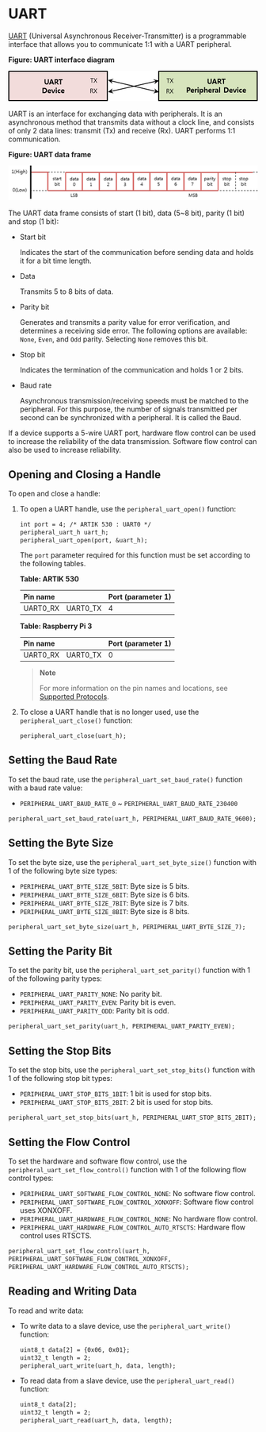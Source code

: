 # UART

[UART](https://en.wikipedia.org/wiki/Universal_asynchronous_receiver-transmitter) (Universal Asynchronous Receiver-Transmitter) is a programmable interface that allows you to communicate 1:1 with a UART peripheral.

**Figure: UART interface diagram**

![UART interface diagram](media/peri_api_uart_diagram.png)

UART is an interface for exchanging data with peripherals. It is an asynchronous method that transmits data without a clock line, and consists of only 2 data lines: transmit (Tx) and receive (Rx). UART performs 1:1 communication.

**Figure: UART data frame**

![UART data frame](media/peri_api_uart_data.png)

The UART data frame consists of start (1 bit), data (5\~8 bit), parity (1 bit) and stop (1 bit):

-   Start bit

    Indicates the start of the communication before sending data and holds it for a bit time length.

-   Data

    Transmits 5 to 8 bits of data.

-   Parity bit

    Generates and transmits a parity value for error verification, and determines a receiving side error. The following options are available: `None`, `Even`, and `Odd` parity. Selecting `None` removes this bit.

-   Stop bit

    Indicates the termination of the communication and holds 1 or 2 bits.

-   Baud rate

    Asynchronous transmission/receiving speeds must be matched to the peripheral. For this purpose, the number of signals transmitted per second can be synchronized with a peripheral. It is called the Baud.

If a device supports a 5-wire UART port, hardware flow control can be used to increase the reliability of the data transmission. Software flow control can also be used to increase reliability.

## Opening and Closing a Handle

To open and close a handle:

1.  To open a UART handle, use the `peripheral_uart_open()` function:

    ```
    int port = 4; /* ARTIK 530 : UART0 */
    peripheral_uart_h uart_h;
    peripheral_uart_open(port, &uart_h);
    ```

    The `port` parameter required for this function must be set according to the following tables.

    **Table: ARTIK 530**

    | Pin name |  | Port (parameter 1) |
    | -------- | ---------| ---- |
    | UART0_RX | UART0_TX | 4    |

    **Table: Raspberry Pi 3**

    | Pin name | | Port (parameter 1) |
    | -------- | ---------| ---- |
    | UART0_RX | UART0_TX | 0    |


    > **Note**
    >
    > For more information on the pin names and locations, see [Supported Protocols](peripheral-io-api.md#protocol).

2.  To close a UART handle that is no longer used, use the `peripheral_uart_close()` function:

    ```
    peripheral_uart_close(uart_h);
    ```

## Setting the Baud Rate

To set the baud rate, use the `peripheral_uart_set_baud_rate()` function with a baud rate value:

-   `PERIPHERAL_UART_BAUD_RATE_0` \~ `PERIPHERAL_UART_BAUD_RATE_230400`

```
peripheral_uart_set_baud_rate(uart_h, PERIPHERAL_UART_BAUD_RATE_9600);
```

## Setting the Byte Size

To set the byte size, use the `peripheral_uart_set_byte_size()` function with 1 of the following byte size types:

-   `PERIPHERAL_UART_BYTE_SIZE_5BIT`: Byte size is 5 bits.
-   `PERIPHERAL_UART_BYTE_SIZE_6BIT`: Byte size is 6 bits.
-   `PERIPHERAL_UART_BYTE_SIZE_7BIT`: Byte size is 7 bits.
-   `PERIPHERAL_UART_BYTE_SIZE_8BIT`: Byte size is 8 bits.

```
peripheral_uart_set_byte_size(uart_h, PERIPHERAL_UART_BYTE_SIZE_7);
```

## Setting the Parity Bit

To set the parity bit, use the `peripheral_uart_set_parity()` function with 1 of the following parity types:

-   `PERIPHERAL_UART_PARITY_NONE`: No parity bit.
-   `PERIPHERAL_UART_PARITY_EVEN`: Parity bit is even.
-   `PERIPHERAL_UART_PARITY_ODD`: Parity bit is odd.

```
peripheral_uart_set_parity(uart_h, PERIPHERAL_UART_PARITY_EVEN);
```

## Setting the Stop Bits

To set the stop bits, use the `peripheral_uart_set_stop_bits()` function with 1 of the following stop bit types:

-   `PERIPHERAL_UART_STOP_BITS_1BIT`: 1 bit is used for stop bits.
-   `PERIPHERAL_UART_STOP_BITS_2BIT`: 2 bit is used for stop bits.

```
peripheral_uart_set_stop_bits(uart_h, PERIPHERAL_UART_STOP_BITS_2BIT);
```

## Setting the Flow Control

To set the hardware and software flow control, use the `peripheral_uart_set_flow_control()` function with 1 of the following flow control types:

-   `PERIPHERAL_UART_SOFTWARE_FLOW_CONTROL_NONE`: No software flow control.
-   `PERIPHERAL_UART_SOFTWARE_FLOW_CONTROL_XONXOFF`: Software flow control uses XONXOFF.
-   `PERIPHERAL_UART_HARDWARE_FLOW_CONTROL_NONE`: No hardware flow control.
-   `PERIPHERAL_UART_HARDWARE_FLOW_CONTROL_AUTO_RTSCTS`: Hardware flow control uses RTSCTS.

```
peripheral_uart_set_flow_control(uart_h, PERIPHERAL_UART_SOFTWARE_FLOW_CONTROL_XONXOFF, PERIPHERAL_UART_HARDWARE_FLOW_CONTROL_AUTO_RTSCTS);
```

## Reading and Writing Data

To read and write data:

-   To write data to a slave device, use the `peripheral_uart_write()` function:

    ```
    uint8_t data[2] = {0x06, 0x01};
    uint32_t length = 2;
    peripheral_uart_write(uart_h, data, length);
    ```

-   To read data from a slave device, use the `peripheral_uart_read()` function:

    ```
    uint8_t data[2];
    uint32_t length = 2;
    peripheral_uart_read(uart_h, data, length);
    ```
